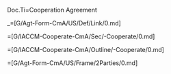 Doc.Ti=Cooperation Agreement

_=[G/Agt-Form-CmA/US/Def/Link/0.md]

=[G/IACCM-Cooperate-CmA/Sec/-Cooperate/0.md]

=[G/IACCM-Cooperate-CmA/Outline/-Cooperate/0.md]

=[G/Agt-Form-CmA/US/Frame/2Parties/0.md]